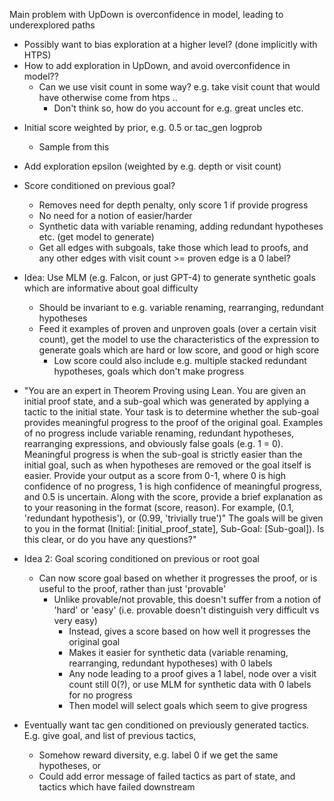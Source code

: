 Main problem with UpDown is overconfidence in model, leading to underexplored paths
  - Possibly want to bias exploration at a higher level? (done implicitly with HTPS)
- How to add exploration in UpDown, and avoid overconfidence in model??
  - Can we use visit count in some way? e.g. take visit count that would have otherwise come from htps ..
    - Don't think so, how do you account for e.g. great uncles etc. 
   
[//]: # (  - Should be related to visit count and descendants, as new information is found should be able to update predicted score)
[//]: # (  - Take mean instead of max, then high scores will eventually come down quicker and won't be skewed by high predictions)
[//]: # (    - Ignoring edges leading to errors, otherwise will bias nodes which are easily expanded)
[//]: # (    - Either mean over direct children, or mean over all descendants &#40;HTPS does all descendants&#41;)
[//]: # (    - Doing this stops easily finding the best fringe though... &#40;since up_score will not be the same for parent and best descendant&#41;)


  - Initial score weighted by prior, e.g. 0.5 or tac_gen logprob 
    - Sample from this
  - Add exploration epsilon (weighted by e.g. depth or visit count)

- Score conditioned on previous goal?
  - Removes need for depth penalty, only score 1 if provide progress
  - No need for a notion of easier/harder
  - Synthetic data with variable renaming, adding redundant hypotheses etc. (get model to generate)
  - Get all edges with subgoals, take those which lead to proofs, and any other edges with visit count >= proven edge
  is a 0 label?


- Idea: Use MLM (e.g. Falcon, or just GPT-4) to generate synthetic goals which are informative about goal difficulty
  - Should be invariant to e.g. variable renaming, rearranging, redundant hypotheses
  - Feed it examples of proven and unproven goals (over a certain visit count), get the model
    to use the characteristics of the expression to generate goals which are hard or low score, and good or high score
    - Low score could also include e.g. multiple stacked redundant hypotheses, goals which don't make progress

- "You are an expert in Theorem Proving using Lean. You are given an initial proof state, and a sub-goal which was generated by applying a tactic to the initial state.
  Your task is to determine whether the sub-goal provides meaningful progress to the proof of the original goal.
  Examples of no progress include variable renaming, redundant hypotheses, rearranging expressions, and obviously false goals (e.g. 1 = 0).
  Meaningful progress is when the sub-goal is strictly easier than the initial goal, such as when hypotheses are removed or the goal itself is easier.
  Provide your output as a score from 0-1, where 0 is high confidence of no progress, 1 is high confidence of meaningful progress, and 0.5 is uncertain.
  Along with the score, provide a brief explanation as to your reasoning in the format (score, reason). For example, (0.1, 'redundant hypothesis'), or (0.99, 'trivially true')"
  The goals will be given to you in the format (Initial: [initial_proof_state], Sub-Goal: [Sub-goal]). Is this clear, or do you have any questions?"


- Idea 2: Goal scoring conditioned on previous or root goal
  - Can now score goal based on whether it progresses the proof, or is useful to the proof,
    rather than just 'provable'
    - Unlike provable/not provable, this doesn't suffer from a notion of 'hard' or 'easy' (i.e. provable doesn't distinguish very difficult vs very easy)
      - Instead, gives a score based on how well it progresses the original goal
      - Makes it easier for synthetic data (variable renaming, rearranging, redundant hypotheses) with 0 labels
      - Any node leading to a proof gives a 1 label, node over a visit count still 0(?), or use MLM for synthetic data
        with 0 labels for no progress
      - Then model will select goals which seem to give progress

- Eventually want tac gen conditioned on previously generated tactics. E.g. give goal, and list of previous tactics,
  - Somehow reward diversity, e.g. label 0 if we get the same hypotheses, or
  - Could add error message of failed tactics as part of state, and tactics which have failed downstream
